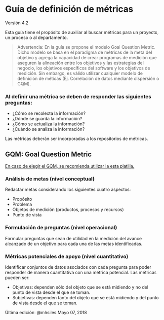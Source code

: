 # Guía de definición de métricas
Versión 4.2

Esta guía tiene el propósito de auxiliar al buscar métricas para un proyecto, un proceso o al departamento.

> Advertencia: En la guía se propone el modelo Goal Question Metric. Dicho modelo se basa en el paradigma de métricas de la meta del objetivo y agrega la capacidad de crear programas de medición que aseguren la alineación entre los objetivos y las estrategias del negocio, los objetivos específicos del software y los objetivos de medición. Sin embargo, es válido utilizar cualquier modelo de definición de méticas (Ej. Correlación de datos mediante dispersión o GQM).

### Al definir una métrica se deben de responder las siguientes preguntas:

<ul>
<li>¿Cómo se recolecta la información?</li>
<li>¿Dónde se guarda la información?</li>
<li>¿Cómo se actualiza la información?</li>
<li>¿Cuándo se analiza la información?</li>
</ul>

Las métricas deberán ser incorporadas a los repositorios de métricas.

## GQM: Goal Question Metric

[En caso de elegir el GQM, se recomienda utilizar la esta platilla.](https://drive.google.com/open?id=1DQtb8yXpBbyqeqMRkvnoOqFh9pAzfSUWFvYvTpTgwN0)

### Análisis de metas (nivel conceptual)
Redactar metas considerando los siguientes cuatro aspectos:
<ul><li>Propósito</li><li>Problema</li><li>Objetos de medición (productos, procesos y recursos)</li><li>Punto de vista</li></ul>

### Formulación de preguntas (nivel operacional)
Formular preguntas que sean de utilidad en la medición del avance alcanzado de un objetivo para cada una de las metas identificadas.

### Métricas potenciales de apoyo (nivel cuantitativo)
Identificar conjuntos de datos asociados con cada pregunta para poder responder de manera cuantitativa con una métrica potencial. Las métricas pueden ser:
<ul><li>Objetivas: dependen sólo del objeto que se está midiendo y no del punto de vista desde el que se toman.</li><li>Subjetivas: dependen tanto del objeto que se está midiendo y del punto de vista desde el que se toman.</li></ul>

Última edición: @mhsiles Mayo 07, 2018
